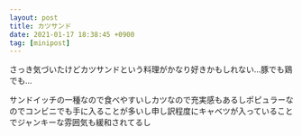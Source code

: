 ```yaml
---
layout: post
title: カツサンド
date: 2021-01-17 18:38:45 +0900
tag: [minipost]
---
```


さっき気づいたけどカツサンドという料理がかなり好きかもしれない...豚でも鶏でも...

サンドイッチの一種なので食べやすいしカツなので充実感もあるしポピュラーなのでコンビニでも手に入ることが多いし申し訳程度にキャベツが入っていることでジャンキーな雰囲気も緩和されてるし

